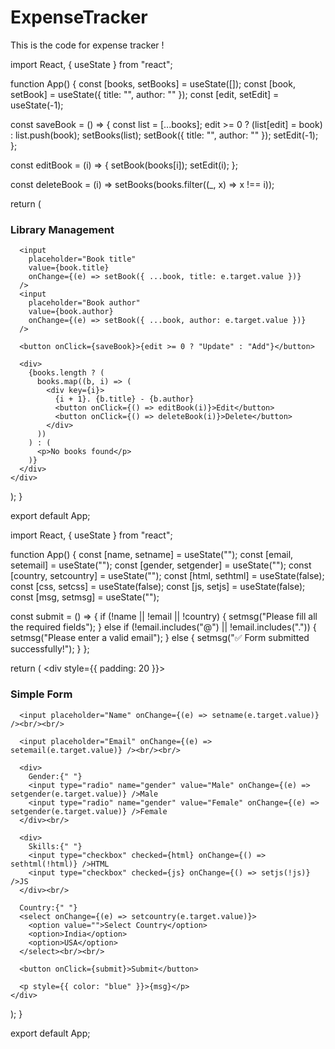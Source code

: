 # ExpenseTracker
This is the code for expense tracker !



import React, { useState } from "react";

function App() {
  const [books, setBooks] = useState([]);
  const [book, setBook] = useState({ title: "", author: "" });
  const [edit, setEdit] = useState(-1);

  const saveBook = () => {
    const list = [...books];
    edit >= 0 ? (list[edit] = book) : list.push(book);
    setBooks(list);
    setBook({ title: "", author: "" });
    setEdit(-1);
  };

  const editBook = (i) => {
    setBook(books[i]);
    setEdit(i);
  };

  const deleteBook = (i) => setBooks(books.filter((_, x) => x !== i));

  return (
    <div>
      <h3>Library Management</h3>

      <input
        placeholder="Book title"
        value={book.title}
        onChange={(e) => setBook({ ...book, title: e.target.value })}
      />
      <input
        placeholder="Book author"
        value={book.author}
        onChange={(e) => setBook({ ...book, author: e.target.value })}
      />

      <button onClick={saveBook}>{edit >= 0 ? "Update" : "Add"}</button>

      <div>
        {books.length ? (
          books.map((b, i) => (
            <div key={i}>
              {i + 1}. {b.title} - {b.author}
              <button onClick={() => editBook(i)}>Edit</button>
              <button onClick={() => deleteBook(i)}>Delete</button>
            </div>
          ))
        ) : (
          <p>No books found</p>
        )}
      </div>
    </div>
  );
}

export default App;


import React, { useState } from "react";

function App() {
  const [name, setname] = useState("");
  const [email, setemail] = useState("");
  const [gender, setgender] = useState("");
  const [country, setcountry] = useState("");
  const [html, sethtml] = useState(false);
  const [css, setcss] = useState(false);
  const [js, setjs] = useState(false);
  const [msg, setmsg] = useState("");

  const submit = () => {
    if (!name || !email || !country) {
      setmsg("Please fill all the required fields");
    } 
    else if (!email.includes("@") || !email.includes(".")) {
      setmsg("Please enter a valid email");
    } 
    else {
      setmsg("✅ Form submitted successfully!");
    }
  };

  return (
    <div style={{ padding: 20 }}>
      <h3>Simple Form</h3>

      <input placeholder="Name" onChange={(e) => setname(e.target.value)} /><br/><br/>

      <input placeholder="Email" onChange={(e) => setemail(e.target.value)} /><br/><br/>

      <div>
        Gender:{" "}
        <input type="radio" name="gender" value="Male" onChange={(e) => setgender(e.target.value)} />Male
        <input type="radio" name="gender" value="Female" onChange={(e) => setgender(e.target.value)} />Female
      </div><br/>

      <div>
        Skills:{" "}
        <input type="checkbox" checked={html} onChange={() => sethtml(!html)} />HTML
        <input type="checkbox" checked={js} onChange={() => setjs(!js)} />JS
      </div><br/>

      Country:{" "}
      <select onChange={(e) => setcountry(e.target.value)}>
        <option value="">Select Country</option>
        <option>India</option>
        <option>USA</option>
      </select><br/><br/>

      <button onClick={submit}>Submit</button>

      <p style={{ color: "blue" }}>{msg}</p>
    </div>
  );
}

export default App;

